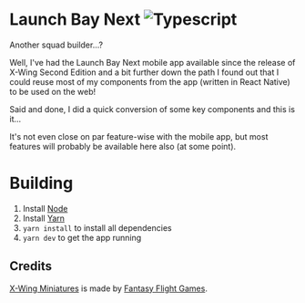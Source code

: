 Launch Bay Next
![Typescript](https://github.com/andrelind/launch-bay-next-web/workflows/Typescript/badge.svg?branch=master)
===============
Another squad builder...?

Well, I've had the Launch Bay Next mobile app available since the release of X-Wing Second Edition and a bit further down the path I found out that I could reuse most of my components from the app (written in React Native) to be used on the web!

Said and done, I did a quick conversion of some key components and this is it...

It's not even close on par feature-wise with the mobile app, but most features will probably be available here also (at some point).


Building
========

1. Install [Node](https://nodejs.org)
2. Install [Yarn](https://legacy.yarnpkg.com/en/docs/install)
3. `yarn install` to install all dependencies
4. `yarn dev` to get the app running


Credits
-------
[X-Wing Miniatures](https://www.fantasyflightgames.com/en/products/x-wing-second-edition/) is made by [Fantasy Flight Games](http://www.fantasyflightgames.com).
